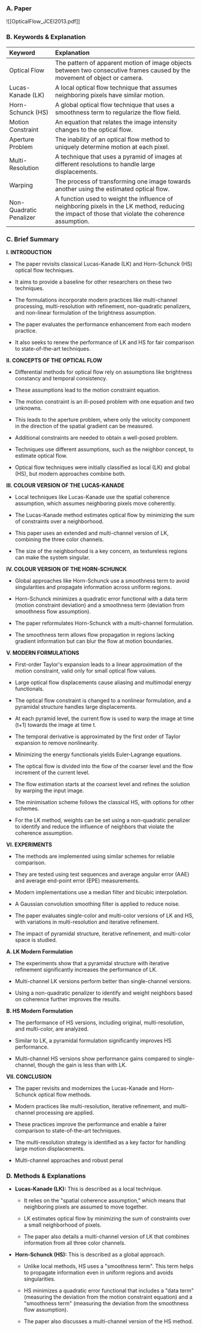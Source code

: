 
### A. Paper
![[OpticalFlow_JCEI2013.pdf]]

### B. Keywords & Explanation

|Keyword|Explanation|
|:--|:--|
|Optical Flow|The pattern of apparent motion of image objects between two consecutive frames caused by the movement of object or camera.|
|Lucas-Kanade (LK)|A local optical flow technique that assumes neighboring pixels have similar motion.|
|Horn-Schunck (HS)|A global optical flow technique that uses a smoothness term to regularize the flow field.|
|Motion Constraint|An equation that relates the image intensity changes to the optical flow.|
|Aperture Problem|The inability of an optical flow method to uniquely determine motion at each pixel.|
|Multi-Resolution|A technique that uses a pyramid of images at different resolutions to handle large displacements.|
|Warping|The process of transforming one image towards another using the estimated optical flow.|
|Non-Quadratic Penalizer|A function used to weight the influence of neighboring pixels in the LK method, reducing the impact of those that violate the coherence assumption.|
### C. Brief Summary

**I. INTRODUCTION**

- The paper revisits classical Lucas-Kanade (LK) and Horn-Schunck (HS) optical flow techniques.
    
- It aims to provide a baseline for other researchers on these two techniques.
    
- The formulations incorporate modern practices like multi-channel processing, multi-resolution with refinement, non-quadratic penalizers, and non-linear formulation of the brightness assumption.
    
- The paper evaluates the performance enhancement from each modern practice.
    
- It also seeks to renew the performance of LK and HS for fair comparison to state-of-the-art techniques.
    

**II. CONCEPTS OF THE OPTICAL FLOW**

- Differential methods for optical flow rely on assumptions like brightness constancy and temporal consistency.
    
- These assumptions lead to the motion constraint equation.
    
- The motion constraint is an ill-posed problem with one equation and two unknowns.
    
- This leads to the aperture problem, where only the velocity component in the direction of the spatial gradient can be measured.
    
- Additional constraints are needed to obtain a well-posed problem.
    
- Techniques use different assumptions, such as the neighbor concept, to estimate optical flow.
    
- Optical flow techniques were initially classified as local (LK) and global (HS), but modern approaches combine both.
    

**III. COLOUR VERSION OF THE LUCAS-KANADE**

- Local techniques like Lucas-Kanade use the spatial coherence assumption, which assumes neighboring pixels move coherently.
    
- The Lucas-Kanade method estimates optical flow by minimizing the sum of constraints over a neighborhood.
    
- This paper uses an extended and multi-channel version of LK, combining the three color channels.
    
- The size of the neighborhood is a key concern, as textureless regions can make the system singular.
    

**IV. COLOUR VERSION OF THE HORN-SCHUNCK**

- Global approaches like Horn-Schunck use a smoothness term to avoid singularities and propagate information across uniform regions.
    
- Horn-Schunck minimizes a quadratic error functional with a data term (motion constraint deviation) and a smoothness term (deviation from smoothness flow assumption).
    
- The paper reformulates Horn-Schunck with a multi-channel formulation.
    
- The smoothness term allows flow propagation in regions lacking gradient information but can blur the flow at motion boundaries.
    

**V. MODERN FORMULATIONS**

- First-order Taylor's expansion leads to a linear approximation of the motion constraint, valid only for small optical flow values.
    
- Large optical flow displacements cause aliasing and multimodal energy functionals.
    
- The optical flow constraint is changed to a nonlinear formulation, and a pyramidal structure handles large displacements.
    
- At each pyramid level, the current flow is used to warp the image at time (t+1) towards the image at time t.
    
- The temporal derivative is approximated by the first order of Taylor expansion to remove nonlinearity.
    
- Minimizing the energy functionals yields Euler-Lagrange equations.
    
- The optical flow is divided into the flow of the coarser level and the flow increment of the current level.
    
- The flow estimation starts at the coarsest level and refines the solution by warping the input image.
    
- The minimisation scheme follows the classical HS, with options for other schemes.
    
- For the LK method, weights can be set using a non-quadratic penalizer to identify and reduce the influence of neighbors that violate the coherence assumption.
    

**VI. EXPERIMENTS**

- The methods are implemented using similar schemes for reliable comparison.
    
- They are tested using test sequences and average angular error (AAE) and average end-point error (EPE) measurements.
    
- Modern implementations use a median filter and bicubic interpolation.
    
- A Gaussian convolution smoothing filter is applied to reduce noise.
    
- The paper evaluates single-color and multi-color versions of LK and HS, with variations in multi-resolution and iterative refinement.
    
- The impact of pyramidal structure, iterative refinement, and multi-color space is studied.
    

**A. LK Modern Formulation**

- The experiments show that a pyramidal structure with iterative refinement significantly increases the performance of LK.
    
- Multi-channel LK versions perform better than single-channel versions.
    
- Using a non-quadratic penalizer to identify and weight neighbors based on coherence further improves the results.
    

**B. HS Modern Formulation**

- The performance of HS versions, including original, multi-resolution, and multi-color, are analyzed.
    
- Similar to LK, a pyramidal formulation significantly improves HS performance.
    
- Multi-channel HS versions show performance gains compared to single-channel, though the gain is less than with LK.
    

**VII. CONCLUSION**

- The paper revisits and modernizes the Lucas-Kanade and Horn-Schunck optical flow methods.
    
- Modern practices like multi-resolution, iterative refinement, and multi-channel processing are applied.
    
- These practices improve the performance and enable a fairer comparison to state-of-the-art techniques.
    
- The multi-resolution strategy is identified as a key factor for handling large motion displacements.
    
- Multi-channel approaches and robust penal

### D. Methods & Explanations

- **Lucas-Kanade (LK):** This is described as a local technique.
    
    - It relies on the "spatial coherence assumption," which means that neighboring pixels are assumed to move together.
        
    - LK estimates optical flow by minimizing the sum of constraints over a small neighborhood of pixels.
        
    - The paper also details a multi-channel version of LK that combines information from all three color channels.
        
- **Horn-Schunck (HS):** This is described as a global approach.
    
    - Unlike local methods, HS uses a "smoothness term". This term helps to propagate information even in uniform regions and avoids singularities.
        
    - HS minimizes a quadratic error functional that includes a "data term" (measuring the deviation from the motion constraint equation) and a "smoothness term" (measuring the deviation from the smoothness flow assumption).
        
    - The paper also discusses a multi-channel version of the HS method.